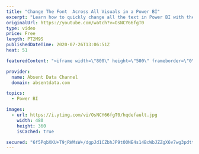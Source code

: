 ```yaml
---
title: "Change The Font  Across All Visuals in a Power BI"
excerpt: "Learn how to quickly change all the text in Power BI with the theme options in Power BI"
originalUrl: https://youtube.com/watch?v=OsNCY66fgT0
type: video
price: Free
length: PT2M9S
publishedDateTime: 2020-07-26T13:06:51Z
heat: 51

featuredContent: "<iframe width=\"800\" height=\"500\" frameborder=\"0\" src=\"https://www.youtube.com/embed/OsNCY66fgT0\" allow=\"accelerometer; autoplay; encrypted-media; gyroscope; picture-in-picture\" allowfullscreen></iframe>"

provider:
  name: Absent Data Channel
  domain: absentdata.com

topics:
  - Power BI

images:
  - url: https://i.ytimg.com/vi/OsNCY66fgT0/hqdefault.jpg
    width: 480
    height: 360
    isCached: true

secured: "6f5PqbXKU+T9jRWMsW+/dgpJd1CZbhJP9tOONE4s14BcWbJZZgX6v7wg3pdttCP5zv7xc/8yxYGmYMqquW4KTT8O6ijq+aWc/2Jc6b408CMyzxUL6rSfyrttFdUs/zDXp/Jw6/2xU43BXHQY56C+j0o6sNfm6rz8dfeD2t9qNbOFCS0rEoEauyamw8rAs4N+3PcvNxQYUF4b8V4O93CYMsQHAL7Hpkk20/60YN2YlcBPNyhMowJgD6o2Rtk/1wSKYw0hGxDRF6dRvc2ZE/6pT2u1muCNyCoT6Eca4pSr9//RXgdKPbx5hWPQ/OXLRmeNbIA3O/3qECPkwouUvh+n2AVyzNXPL1ndew57UV4fK2w8NmAuwBbpvHFpHQ/Uz4SuoEPGATStUJAixhCNzBHJTjtxdMLSNvTio0SUv5PNZro=;8iRGdx12sRh3Cjw/aPYzoA=="
---
```


